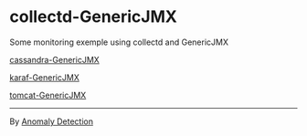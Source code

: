 # collectd-GenericJMX

Some monitoring exemple using collectd and GenericJMX

[cassandra-GenericJMX](cassandra.md)

[karaf-GenericJMX](karaf.md)

[tomcat-GenericJMX](tomcat.md)


--------------------



By [Anomaly Detection](https://anomaly.io)
